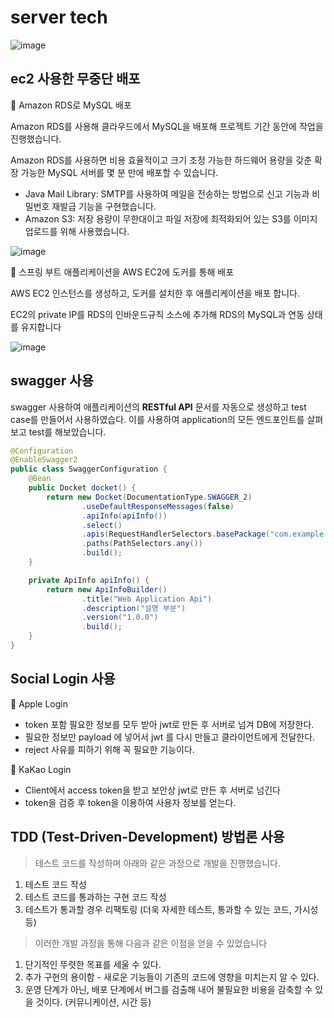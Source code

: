 # server tech

![image](https://user-images.githubusercontent.com/81344634/218734889-8d702a3b-7841-4e77-8358-48710769879c.png)


## ec2 사용한 무중단 배포

<aside>
📌 Amazon RDS로 MySQL 배포

</aside>

Amazon RDS를 사용해 클라우드에서 MySQL을 배포해 프로젝트 기간 동안에 작업을 진행했습니다.

Amazon RDS를 사용하면 비용 효율적이고 크기 조정 가능한 하드웨어 용량을 갖춘 확장 가능한 MySQL 서버를 몇 분 만에 배포할 수 있습니다.

- Java Mail Library: SMTP를 사용하여 메일을 전송하는 방법으로 신고 기능과 비밀번호 재발급 기능을 구현했습니다.
- Amazon S3: 저장 용량이 무한대이고 파일 저장에 최적화되어 있는 S3를 이미지 업로드를 위해 사용했습니다.

![image](https://user-images.githubusercontent.com/81344634/218734889-8d702a3b-7841-4e77-8358-48710769879c.png)


<aside>
📌 스프링 부트 애플리케이션을 AWS EC2에 도커를 통해 배포

</aside>

AWS EC2 인스턴스를 생성하고, 도커를 설치한 후 애플리케이션을 배포 합니다.

EC2의 private IP를 RDS의 인바운드규칙 소스에 추가해 RDS의 MySQL과 연동 상태를 유지합니다

![image](https://user-images.githubusercontent.com/81344634/218735003-5e35d2e9-4eb7-4625-8ff8-fd3389ed47a7.png)

## swagger 사용

swagger 사용하여 애플리케이션의 **RESTful API** 문서를 자동으로 생성하고 test case를 만들어서 사용하였습다. 이를 사용하여 application의 모든 엔드포인트를 살펴보고 test를 해보았습니다. 

```java
@Configuration
@EnableSwagger2
public class SwaggerConfiguration {
    @Bean
    public Docket docket() {
        return new Docket(DocumentationType.SWAGGER_2)
                .useDefaultResponseMessages(false)
                .apiInfo(apiInfo())
                .select()
                .apis(RequestHandlerSelectors.basePackage("com.example.umc3_teamproject"))
                .paths(PathSelectors.any())
                .build();
    }

    private ApiInfo apiInfo() {
        return new ApiInfoBuilder()
                .title("Web Application Api")
                .description("설명 부분")
                .version("1.0.0")
                .build();
    }
}
```

## Social Login 사용

<aside>
📌 Apple Login

</aside>

- token 포함 필요한 정보를 모두 받아 jwt로 만든 후 서버로 넘겨 DB에 저장한다.
- 필요한 정보만 payload 에 넣어서 jwt 를 다시 만들고 클라이언트에게 전달한다.
- reject 사유를 피하기 위해 꼭 필요한 기능이다.

<aside>
📌 KaKao Login

</aside>

- Client에서 access token을 받고 보안상 jwt로 만든 후 서버로 넘긴다
- token을 검증 후 token을 이용하여 사용자 정보를 얻는다.

## TDD ****(Test-Driven-Development)**** 방법론 사용

> 테스트 코드를 작성하며 아래와 같은 과정으로 개발을 진행했습니다.
> 
1. 테스트 코드 작성
2. 테스트 코드를 통과하는 구현 코드 작성
3. 테스트가 통과할 경우 리팩토링 (더욱 자세한 테스트, 통과할 수 있는 코드, 가시성 등)

> 이러한 개발 과정을 통해 다음과 같은 이점을 얻을 수 있었습니다
> 
1. 단기적인 뚜렷한 목표를 세울 수 있다.
2. 추가 구현의 용이함 - 새로운 기능들이 기존의 코드에 영향을 미치는지 알 수 있다.
3. 운영 단계가 아닌, 배포 단계에서 버그를 검출해 내어 불필요한 비용을 감축할 수 있을 것이다. (커뮤니케이션, 시간 등)
